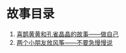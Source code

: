 # 故事目录
1. [喜鹊黄黄和孔雀晶晶的故事——做自己](https://github.com/jingzhou9908/story/blob/master/story/%E5%96%9C%E9%B9%8A%E9%BB%84%E9%BB%84%E5%92%8C%E5%AD%94%E9%9B%80%E6%99%B6%E6%99%B6%E7%9A%84%E6%95%85%E4%BA%8B%E2%80%94%E2%80%94%E5%81%9A%E8%87%AA%E5%B7%B1.md)
2. [两个小朋友放风筝——不要急慢慢说](https://github.com/jingzhou9908/story/blob/master/story/%E4%B8%A4%E4%B8%AA%E5%B0%8F%E6%9C%8B%E5%8F%8B%E6%94%BE%E9%A3%8E%E7%AD%9D%E2%80%94%E2%80%94%E4%B8%8D%E8%A6%81%E6%80%A5%E6%85%A2%E6%85%A2%E8%AF%B4.md)
